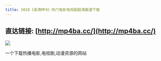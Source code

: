 ```yaml
---
title: S028《高清MP4》热门电影电视剧超清画渣下载
---
```




## 直达链接: [http://mp4ba.cc/](http://mp4ba.cc/)



![](https://www.v2fy.com/asset/0i/OnlineToolsBook/OnlineToolsBookMD/S028_mp4ba.assets/dianying.png)


一个下载热播电影,电视剧,动漫资源的网站